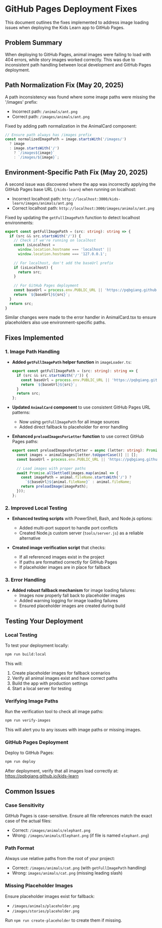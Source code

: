 # GitHub Pages Deployment Fixes

This document outlines the fixes implemented to address image loading issues when deploying the Kids Learn app to GitHub Pages.

## Problem Summary

When deploying to GitHub Pages, animal images were failing to load with 404 errors, while story images worked correctly. This was due to inconsistent path handling between local development and GitHub Pages deployment.

## Path Normalization Fix (May 20, 2025)

A path inconsistency was found where some image paths were missing the '/images' prefix:
- Incorrect path: `/animals/ant.png`
- Correct path: `/images/animals/ant.png`

Fixed by adding path normalization in the AnimalCard component:

```typescript
// Ensure path always has /images prefix
const normalizedImagePath = image.startsWith('/images/') 
  ? image 
  : image.startsWith('/') 
    ? `/images${image}` 
    : `/images/${image}`;
```

## Environment-Specific Path Fix (May 20, 2025)

A second issue was discovered where the app was incorrectly applying the GitHub Pages base URL (`/kids-learn`) when running on localhost:

- Incorrect localhost path: `http://localhost:3000/kids-learn/images/animals/ant.png`
- Correct localhost path: `http://localhost:3000/images/animals/ant.png`

Fixed by updating the `getFullImagePath` function to detect localhost environments:

```typescript
export const getFullImagePath = (src: string): string => {
  if (src && src.startsWith('/')) {
    // Check if we're running on localhost
    const isLocalhost = 
      window.location.hostname === 'localhost' || 
      window.location.hostname === '127.0.0.1';
    
    // For localhost, don't add the baseUrl prefix
    if (isLocalhost) {
      return src;
    }
    
    // For GitHub Pages deployment
    const baseUrl = process.env.PUBLIC_URL || 'https://pqbgiang.github.io/kids-learn';
    return `${baseUrl}${src}`;
  }
  return src;
}
```

Similar changes were made to the error handler in AnimalCard.tsx to ensure placeholders also use environment-specific paths.

## Fixes Implemented

### 1. Image Path Handling

- **Added `getFullImagePath` helper function** in `imageLoader.ts`:
  ```typescript
  export const getFullImagePath = (src: string): string => {
    if (src && src.startsWith('/')) {
      const baseUrl = process.env.PUBLIC_URL || 'https://pqbgiang.github.io/kids-learn';
      return `${baseUrl}${src}`;
    }
    return src;
  };
  ```

- **Updated `AnimalCard` component** to use consistent GitHub Pages URL patterns:
  - Now using `getFullImagePath` for all image sources
  - Added direct fallback to placeholder for error handling

- **Enhanced `preloadImagesForLetter` function** to use correct GitHub Pages paths:
  ```typescript
  export const preloadImagesForLetter = async (letter: string): Promise<void> => {
    const images = animalImages[letter.toUpperCase()] || [];
    const baseUrl = process.env.PUBLIC_URL || 'https://pqbgiang.github.io/kids-learn';
    
    // Load images with proper paths
    await Promise.allSettled(images.map(animal => {
      const imagePath = animal.fileName.startsWith('/') ? 
        `${baseUrl}${animal.fileName}` : animal.fileName;
      return preloadImage(imagePath);
    }));
  };
  ```

### 2. Improved Local Testing

- **Enhanced testing scripts** with PowerShell, Bash, and Node.js options:
  - Added multi-port support to handle port conflicts
  - Created Node.js custom server (`tools/server.js`) as a reliable alternative

- **Created image verification script** that checks:
  - If all referenced images exist in the project
  - If paths are formatted correctly for GitHub Pages
  - If placeholder images are in place for fallback

### 3. Error Handling

- **Added robust fallback mechanism** for image loading failures:
  - Images now properly fall back to placeholder images
  - Added warning logging for image loading failures
  - Ensured placeholder images are created during build

## Testing Your Deployment

### Local Testing

To test your deployment locally:

```bash
npm run build:local
```

This will:
1. Create placeholder images for fallback scenarios
2. Verify all animal images exist and have correct paths
3. Build the app with production settings
4. Start a local server for testing

### Verifying Image Paths

Run the verification tool to check all image paths:

```bash
npm run verify-images
```

This will alert you to any issues with image paths or missing images.

### GitHub Pages Deployment

Deploy to GitHub Pages:

```bash
npm run deploy
```

After deployment, verify that all images load correctly at:
https://pqbgiang.github.io/kids-learn

## Common Issues

### Case Sensitivity

GitHub Pages is case-sensitive. Ensure all file references match the exact case of the actual files:

- Correct: `/images/animals/elephant.png`
- Wrong: `/images/animals/Elephant.png` (if file is named `elephant.png`)

### Path Format

Always use relative paths from the root of your project:

- Correct: `/images/animals/cat.png` (with `getFullImagePath` handling)
- Wrong: `images/animals/cat.png` (missing leading slash)

### Missing Placeholder Images

Ensure placeholder images exist for fallback:

- `/images/animals/placeholder.png`
- `/images/stories/placeholder.png`

Run `npm run create-placeholder` to create them if missing.
